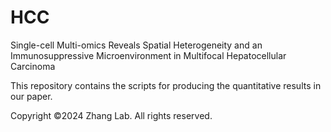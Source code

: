 # HCC
Single-cell Multi-omics Reveals Spatial Heterogeneity and an Immunosuppressive Microenvironment in Multifocal Hepatocellular Carcinoma

This repository contains the scripts for producing the quantitative results in our paper.

Copyright
©2024 Zhang Lab. All rights reserved.

